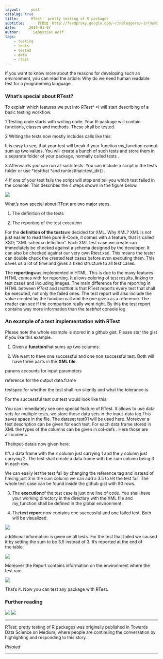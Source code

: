 ```yaml
---
layout:     post
catalog: true
title:      RTest： pretty testing of R packages
subtitle:      转载自：http://feedproxy.google.com/~r/RBloggers/~3/FOuSbtk_61I/
date:      2019-01-07
author:      Sebastian Wolf
tags:
    - testing
    - tests
    - tested
    - data
    - rtest
---
```


If you want to know more about the reasons for developing such an environment, you can read the article: Why do we need human readable test for a programming language.

### What’s special about RTest?

To explain which features we put into *RTest** *I will start describing of a basic testing workflow.

1 Testing code starts with writing code. Your R-package will contain functions, classes and methods. These shall be tested.

2 Writing the tests now mostly includes calls like this:

It is easy to see, that your test will break if your function my_function cannot sum up two values. You will create a bunch of such tests and store them in a separate folder of your package, normally called tests .

3 Afterwards you can run all such tests. You can include a script in the tests folder or use *testthat *and runtestthat::test_dir() .

4 If one of your test fails the script will stop and tell you which test failed in the console. This describes the 4 steps shown in the figure below.

![](https://i1.wp.com/cdn-images-1.medium.com/max/1024/1*KfNxXhuJ_pSyDMtUe4u48w.jpeg?w=456&ssl=1)


What’s now special about RTest are two major steps.

1. The definition of the tests

1. The reporting of the test execution


For the **definition of the tests**we decided for XML. Why XML? XML is not just easier to read then pure R-Code, it comes with a feature, that is called XSD; “XML schema definition”. Each XML test case we create can immediately be checked against a schema designed by the developer. It can also be checked against our very own Rtest.xsd. This means the tester can double check the created test cases before even executing them. This saves us a lot of time and gives a fixed structure to all test cases.

The **reporting**was implemented in HTML. This is due to the many features HTML comes with for reporting. It allows coloring of test results, linking to test cases and including images. The main difference for the reporting in HTML between *RTest* and *testthat* is that RTest reports every test that shall be executed, not only the failed ones. The test report will also include the value created by the function call and the one given as a reference. The reader can see if the comparison really went right. By this the test report contains way more information than the *testthat* console log.

### An example of a test implementation with RTest

Please note the whole example is stored in a github gist. Please star the gist if you like this example.

1. Given a **function**that sums up two columns:


2. We want to have one successful and one non successful test. Both will have three parts in the **XML file**:

params accounts for input parameters

reference for the output data.frame

testspec for whether the test shall run silently and what the tolerance is

For the successful test our test would look like this:


You can immediately see one special feature of RTest. It allows to use data sets for multiple tests, we store those data sets in the input-data tag.This saves space in the file. The dataset test01 will be used here. Moreover a test description can be given for each test. For each data.frame stored in XML the types of the columns can be given in col-defs . Here those are all numeric.

Theinput-datais now given here:


It’s a data frame with the *x* column just carrying 1 and the *y* column just carrying 2. The test shall create a data.frame with the sum column being 3 in each row.

We can easily let the test fail by changing the reference tag and instead of having just 3 in the sum column we can add a 3.5 to let the test fail. The whole test case can be found inside the github gist with 90 rows.

3. The **execution**of the test case is just one line of code. You shall have your working directory in the directory with the XML file and my_function shall be defined in the global environment.

4. The**test report** now contains one successful and one failed test. Both will be visualized:

![](https://i1.wp.com/cdn-images-1.medium.com/max/944/1*5YAaVnN0GndEzpjJMo_Ksw.png?w=456&ssl=1)


additional information is given on all tests. For the test that failed we caused it by setting the sum to be 3.5 instead of 3. It’s reported at the end of the table:

![](https://i2.wp.com/cdn-images-1.medium.com/max/848/1*FzWodtDBk0Yf22Wym904ig.png?w=456&ssl=1)


Moreover the Report contains information on the environment where the test ran:

![](https://i1.wp.com/cdn-images-1.medium.com/max/942/1*3fXegfECiOojX87PUgQRPg.png?w=456&ssl=1)


That’s it. Now you can test any package with RTest.

### Further reading

![](https://medium.com/_/stat?event=post.clientViewed&referrerSource=full_rss&postId=50f50b135650)
![](https://medium.com/_/stat?event=post.clientViewed&referrerSource=full_rss&postId=50f50b135650)


---

RTest: pretty testing of R packages was originally published in Towards Data Science on Medium, where people are continuing the conversation by highlighting and responding to this story.


*Related*








---
